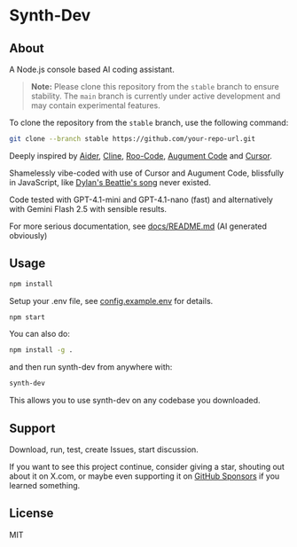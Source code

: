 # Synth-Dev

## About

A Node.js console based AI coding assistant.

> **Note:** Please clone this repository from the `stable` branch to ensure stability.
> The `main` branch is currently under active development and may contain experimental features.

To clone the repository from the `stable` branch, use the following command:

```bash
git clone --branch stable https://github.com/your-repo-url.git
```

Deeply inspired by [Aider](https://github.com/Aider-AI/aider), [Cline](https://github.com/cline/cline), [Roo-Code](https://github.com/RooCodeInc/Roo-Code), [Augument Code](https://www.augmentcode.com/) and [Cursor](https://www.cursor.com/).

Shamelessly vibe-coded with use of Cursor and Augument Code, blissfully in JavaScript, like [Dylan's Beattie's song](https://www.youtube.com/watch?v=jxi0ETwDvws&t=250s) never existed.

Code tested with GPT-4.1-mini and GPT-4.1-nano (fast) and alternatively with Gemini Flash 2.5 with sensible results.

For more serious documentation, see [docs/README.md](docs/README.md) (AI generated obviously)

## Usage

```bash
npm install
```

Setup your .env file, see [config.example.env](config.example.env) for details.

```bash
npm start
```

You can also do:

```bash
npm install -g .
```

and then run synth-dev from anywhere with:

```bash
synth-dev
```

This allows you to use synth-dev on any codebase you downloaded.

## Support

Download, run, test, create Issues, start discussion.

If you want to see this project continue, consider giving a star, shouting out about it on X.com,
or maybe even supporting it on [GitHub Sponsors](https://github.com/sponsors/adamskrodzki) if you learned something.

## License

MIT
